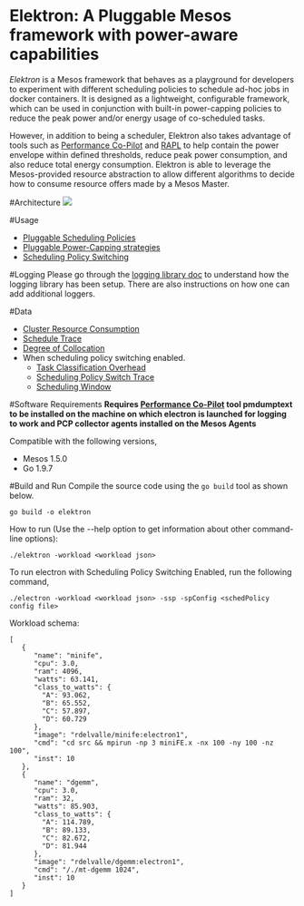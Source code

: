 Elektron: A Pluggable Mesos framework with power-aware capabilities
===================================================================

_Elektron_ is a Mesos framework that behaves as a playground for developers to experiment with different scheduling policies to schedule ad-hoc jobs in docker containers. It is designed as a lightweight, configurable framework, which can be used in conjunction with built-in power-capping policies to reduce the peak power and/or energy usage of co-scheduled tasks.

However, in addition to being a scheduler, Elektron also takes advantage of tools such as [Performance Co-Pilot](http://pcp.io/) and [RAPL](https://01.org/blogs/2014/running-average-power-limit--rapl) to help contain the power envelope within defined thresholds, reduce peak power consumption, and also reduce total energy consumption. Elektron is able to leverage the Mesos-provided resource abstraction to allow different algorithms to decide how to consume resource offers made by a Mesos Master.

#Architecture
![](https://bitbucket.org/sunybingcloud/elektron/src/spsCherryPick/docs/ElekArch.png)

#Usage
* [Pluggable Scheduling Policies](docs/SchedulingPolicies.md)
* [Pluggable Power-Capping strategies](docs/PowerCappingStrategies.md)
* [Scheduling Policy Switching](docs/SchedulingPolicySwitching.md)

#Logging
Please go through the [logging library doc](docs/Logging.md) to understand how the logging library has been setup. There are also instructions on how one can add additional loggers.

#Data
* [Cluster Resource Consumption](docs/data/ClusterResourceConsumption.md)
* [Schedule Trace](docs/data/ScheduledTrace.md)
* [Degree of Collocation](docs/data/DegreeOfCollocation.md)
* When scheduling policy switching enabled.
    - [Task Classification Overhead](docs/data/withSpsEnabled/TaskClassificationOverhead.md)
    - [Scheduling Policy Switch Trace](docs/data/withSpsEnabled/SchedulingPolicySwitchTrace.md)
    - [Scheduling Window](docs/data/withSpsEnabled/SchedulingWindow.md)

#Software Requirements
**Requires [Performance Co-Pilot](http://pcp.io/) tool pmdumptext to be installed on the
machine on which electron is launched for logging to work and PCP collector agents installed
on the Mesos Agents**

Compatible with the following versions,

* Mesos 1.5.0
* Go 1.9.7

#Build and Run
Compile the source code using the `go build` tool as shown below.
```commandline
go build -o elektron
```
How to run (Use the --help option to get information about other command-line options):

`./elektron -workload <workload json>`

To run electron with Scheduling Policy Switching Enabled, run the following command,

`./electron -workload <workload json> -ssp -spConfig <schedPolicy config file>`

Workload schema:

```
[
   {
      "name": "minife",
      "cpu": 3.0,
      "ram": 4096,
      "watts": 63.141,
      "class_to_watts": {
        "A": 93.062,
        "B": 65.552,
        "C": 57.897,
        "D": 60.729
      },
      "image": "rdelvalle/minife:electron1",
      "cmd": "cd src && mpirun -np 3 miniFE.x -nx 100 -ny 100 -nz 100",
      "inst": 10
   },
   {
      "name": "dgemm",
      "cpu": 3.0,
      "ram": 32,
      "watts": 85.903,
      "class_to_watts": {
        "A": 114.789,
        "B": 89.133,
        "C": 82.672,
        "D": 81.944
      },
      "image": "rdelvalle/dgemm:electron1",
      "cmd": "/./mt-dgemm 1024",
      "inst": 10
   }
]
```

